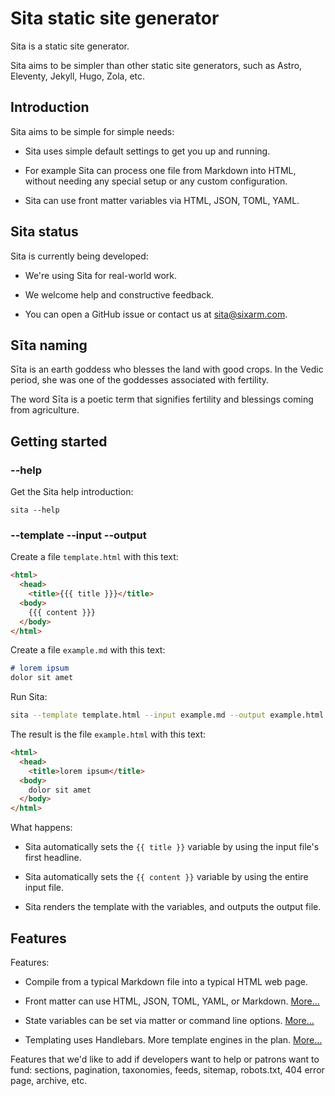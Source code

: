 # Sita static site generator

Sita is a static site generator.

Sita aims to be simpler than other static site generators, such as Astro, Eleventy, Jekyll, Hugo, Zola, etc.


## Introduction


Sita aims to be simple for simple needs:

* Sita uses simple default settings to get you up and running.

* For example Sita can process one file from Markdown into HTML,
  without needing any special setup or any custom configuration.

* Sita can use front matter variables via HTML, JSON, TOML, YAML.


## Sita status

Sita is currently being developed:

* We're using Sita for real-world work.

* We welcome help and constructive feedback.

* You can open a GitHub issue or contact us at sita@sixarm.com.


## Sīta naming

Sīta is an earth goddess who blesses the land with good crops. In the Vedic period, she was one of the goddesses associated with fertility.

The word Sīta is a poetic term that signifies fertility and blessings coming from agriculture.


## Getting started


### --help

Get the Sita help introduction:

```
sita --help
```


### --template --input --output

Create a file `template.html` with this text:

```html
<html>
  <head>
    <title>{{{ title }}}</title>
  <body>
    {{{ content }}}
  </body>
</html>
```

Create a file `example.md` with this text:

```md
# lorem ipsum
dolor sit amet
```

Run Sita:

```sh
sita --template template.html --input example.md --output example.html
```

The result is the file `example.html` with this text:

```html
<html>
  <head>
    <title>lorem ipsum</title>
  <body>
    dolor sit amet
  </body>
</html>
```

What happens:

* Sita automatically sets the `{{ title }}` variable by using the input file's first headline.

* Sita automatically sets the `{{ content }}` variable by using the entire input file.

* Sita renders the template with the variables, and outputs the output file.
  

## Features

Features:

* Compile from a typical Markdown file into a typical HTML web page.

* Front matter can use HTML, JSON, TOML, YAML, or Markdown. [More…](doc/matter/)

* State variables can be set via matter or command line options. [More…](doc/state/)

* Templating uses Handlebars. More template engines in the plan. [More…](doc/templating/)

Features that we'd like to add if developers want to help or patrons want to fund: sections, pagination, taxonomies, feeds, sitemap, robots.txt, 404 error page, archive, etc.
